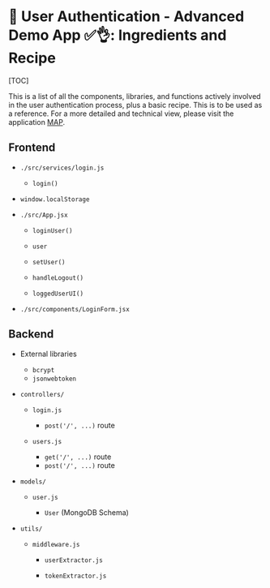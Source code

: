 # 👥 User Authentication - Advanced Demo App ✅👌: Ingredients and Recipe

[TOC]

This is a list of all the components, libraries, and functions actively involved in the user authentication process, plus a basic recipe. This is to be used as a reference. For a more detailed and technical view, please visit the application [MAP](MAP.md).

## Frontend

- `./src/services/login.js`

    - `login()`

- `window.localStorage`

- `./src/App.jsx`

    - `loginUser()`

    - `user`

    - `setUser()`

    - `handleLogout()`

    - `loggedUserUI()`

- `./src/components/LoginForm.jsx`

## Backend

- External libraries

    - `bcrypt`
    - `jsonwebtoken`

- `controllers/`

    - `login.js`

        - `post('/', ...)` route 

    - `users.js`

        - `get('/', ...)` route
        - `post('/', ...)` route

- `models/`

    - `user.js`

        - `User` (MongoDB Schema)

- `utils/`

    - `middleware.js`

        - `userExtractor.js`

        - `tokenExtractor.js`